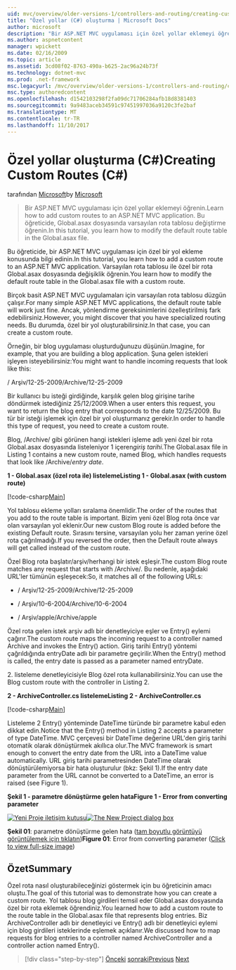```yaml
---
uid: mvc/overview/older-versions-1/controllers-and-routing/creating-custom-routes-cs
title: "Özel yollar (C#) oluşturma | Microsoft Docs"
author: microsoft
description: "Bir ASP.NET MVC uygulaması için özel yollar eklemeyi öğrenin. Bu öğreticide, Global.asax dosyasında varsayılan rota tablosu değiştirme öğrenin."
ms.author: aspnetcontent
manager: wpickett
ms.date: 02/16/2009
ms.topic: article
ms.assetid: 3cd08f02-8763-490a-b625-2ac96a24b73f
ms.technology: dotnet-mvc
ms.prod: .net-framework
msc.legacyurl: /mvc/overview/older-versions-1/controllers-and-routing/creating-custom-routes-cs
msc.type: authoredcontent
ms.openlocfilehash: d1542103298f2fa09dc71706284afb18d8381403
ms.sourcegitcommit: 9a9483aceb34591c97451997036a9120c3fe2baf
ms.translationtype: MT
ms.contentlocale: tr-TR
ms.lasthandoff: 11/10/2017
---
```

<a name="creating-custom-routes-c"></a><span data-ttu-id="37111-104">Özel yollar oluşturma (C#)</span><span class="sxs-lookup"><span data-stu-id="37111-104">Creating Custom Routes (C#)</span></span>
====================
<span data-ttu-id="37111-105">tarafından [Microsoft](https://github.com/microsoft)</span><span class="sxs-lookup"><span data-stu-id="37111-105">by [Microsoft](https://github.com/microsoft)</span></span>

> <span data-ttu-id="37111-106">Bir ASP.NET MVC uygulaması için özel yollar eklemeyi öğrenin.</span><span class="sxs-lookup"><span data-stu-id="37111-106">Learn how to add custom routes to an ASP.NET MVC application.</span></span> <span data-ttu-id="37111-107">Bu öğreticide, Global.asax dosyasında varsayılan rota tablosu değiştirme öğrenin.</span><span class="sxs-lookup"><span data-stu-id="37111-107">In this tutorial, you learn how to modify the default route table in the Global.asax file.</span></span>


<span data-ttu-id="37111-108">Bu öğreticide, bir ASP.NET MVC uygulaması için özel bir yol ekleme konusunda bilgi edinin.</span><span class="sxs-lookup"><span data-stu-id="37111-108">In this tutorial, you learn how to add a custom route to an ASP.NET MVC application.</span></span> <span data-ttu-id="37111-109">Varsayılan rota tablosu ile özel bir rota Global.asax dosyasında değişiklik öğrenin.</span><span class="sxs-lookup"><span data-stu-id="37111-109">You learn how to modify the default route table in the Global.asax file with a custom route.</span></span>

<span data-ttu-id="37111-110">Birçok basit ASP.NET MVC uygulamaları için varsayılan rota tablosu düzgün çalışır.</span><span class="sxs-lookup"><span data-stu-id="37111-110">For many simple ASP.NET MVC applications, the default route table will work just fine.</span></span> <span data-ttu-id="37111-111">Ancak, yönlendirme gereksinimlerini özelleştirilmiş fark edebilirsiniz.</span><span class="sxs-lookup"><span data-stu-id="37111-111">However, you might discover that you have specialized routing needs.</span></span> <span data-ttu-id="37111-112">Bu durumda, özel bir yol oluşturabilirsiniz.</span><span class="sxs-lookup"><span data-stu-id="37111-112">In that case, you can create a custom route.</span></span>

<span data-ttu-id="37111-113">Örneğin, bir blog uygulaması oluşturduğunuzu düşünün.</span><span class="sxs-lookup"><span data-stu-id="37111-113">Imagine, for example, that you are building a blog application.</span></span> <span data-ttu-id="37111-114">Şuna gelen istekleri işleyen isteyebilirsiniz:</span><span class="sxs-lookup"><span data-stu-id="37111-114">You might want to handle incoming requests that look like this:</span></span>

<span data-ttu-id="37111-115">/ Arşiv/12-25-2009</span><span class="sxs-lookup"><span data-stu-id="37111-115">/Archive/12-25-2009</span></span>

<span data-ttu-id="37111-116">Bir kullanıcı bu isteği girdiğinde, karşılık gelen blog girişine tarihe döndürmek istediğiniz 25/12/2009.</span><span class="sxs-lookup"><span data-stu-id="37111-116">When a user enters this request, you want to return the blog entry that corresponds to the date 12/25/2009.</span></span> <span data-ttu-id="37111-117">Bu tür bir isteği işlemek için özel bir yol oluşturmanız gerekir.</span><span class="sxs-lookup"><span data-stu-id="37111-117">In order to handle this type of request, you need to create a custom route.</span></span>

<span data-ttu-id="37111-118">Blog, /Archive/ gibi görünen hangi istekleri işleme adlı yeni özel bir rota Global.asax dosyasında listeleniyor 1 içeren*giriş tarihi*.</span><span class="sxs-lookup"><span data-stu-id="37111-118">The Global.asax file in Listing 1 contains a new custom route, named Blog, which handles requests that look like /Archive/*entry date*.</span></span>

<span data-ttu-id="37111-119">**1 - Global.asax (özel rota ile) listeleme**</span><span class="sxs-lookup"><span data-stu-id="37111-119">**Listing 1 - Global.asax (with custom route)**</span></span>

[!code-csharp[Main](creating-custom-routes-cs/samples/sample1.cs)]

<span data-ttu-id="37111-120">Yol tablosu ekleme yolları sıralama önemlidir.</span><span class="sxs-lookup"><span data-stu-id="37111-120">The order of the routes that you add to the route table is important.</span></span> <span data-ttu-id="37111-121">Bizim yeni özel Blog rota önce var olan varsayılan yol eklenir.</span><span class="sxs-lookup"><span data-stu-id="37111-121">Our new custom Blog route is added before the existing Default route.</span></span> <span data-ttu-id="37111-122">Sırasını tersine, varsayılan yolu her zaman yerine özel rota çağrılmadığı.</span><span class="sxs-lookup"><span data-stu-id="37111-122">If you reversed the order, then the Default route always will get called instead of the custom route.</span></span>

<span data-ttu-id="37111-123">Özel Blog rota başlatır/arşiv/herhangi bir istek eşleşir.</span><span class="sxs-lookup"><span data-stu-id="37111-123">The custom Blog route matches any request that starts with /Archive/.</span></span> <span data-ttu-id="37111-124">Bu nedenle, aşağıdaki URL'ler tümünün eşleşecek:</span><span class="sxs-lookup"><span data-stu-id="37111-124">So, it matches all of the following URLs:</span></span>

- <span data-ttu-id="37111-125">/ Arşiv/12-25-2009</span><span class="sxs-lookup"><span data-stu-id="37111-125">/Archive/12-25-2009</span></span>

- <span data-ttu-id="37111-126">/ Arşiv/10-6-2004</span><span class="sxs-lookup"><span data-stu-id="37111-126">/Archive/10-6-2004</span></span>

- <span data-ttu-id="37111-127">/ Arşiv/apple</span><span class="sxs-lookup"><span data-stu-id="37111-127">/Archive/apple</span></span>

<span data-ttu-id="37111-128">Özel rota gelen istek arşiv adlı bir denetleyiciye eşler ve Entry() eylemi çağırır.</span><span class="sxs-lookup"><span data-stu-id="37111-128">The custom route maps the incoming request to a controller named Archive and invokes the Entry() action.</span></span> <span data-ttu-id="37111-129">Giriş tarihi Entry() yöntemi çağrıldığında entryDate adlı bir parametre geçirilir.</span><span class="sxs-lookup"><span data-stu-id="37111-129">When the Entry() method is called, the entry date is passed as a parameter named entryDate.</span></span>

<span data-ttu-id="37111-130">2. listeleme denetleyicisiyle Blog özel rota kullanabilirsiniz.</span><span class="sxs-lookup"><span data-stu-id="37111-130">You can use the Blog custom route with the controller in Listing 2.</span></span>

<span data-ttu-id="37111-131">**2 - ArchiveController.cs listeleme**</span><span class="sxs-lookup"><span data-stu-id="37111-131">**Listing 2 - ArchiveController.cs**</span></span>

[!code-csharp[Main](creating-custom-routes-cs/samples/sample2.cs)]

<span data-ttu-id="37111-132">Listeleme 2 Entry() yönteminde DateTime türünde bir parametre kabul eden dikkat edin.</span><span class="sxs-lookup"><span data-stu-id="37111-132">Notice that the Entry() method in Listing 2 accepts a parameter of type DateTime.</span></span> <span data-ttu-id="37111-133">MVC çerçevesi bir DateTime değerine URL'den giriş tarihi otomatik olarak dönüştürmek akıllıca olur.</span><span class="sxs-lookup"><span data-stu-id="37111-133">The MVC framework is smart enough to convert the entry date from the URL into a DateTime value automatically.</span></span> <span data-ttu-id="37111-134">URL giriş tarihi parametresinden DateTime olarak dönüştürülemiyorsa bir hata oluşturulur (bkz: Şekil 1).</span><span class="sxs-lookup"><span data-stu-id="37111-134">If the entry date parameter from the URL cannot be converted to a DateTime, an error is raised (see Figure 1).</span></span>

<span data-ttu-id="37111-135">**Şekil 1 - parametre dönüştürme gelen hata**</span><span class="sxs-lookup"><span data-stu-id="37111-135">**Figure 1 - Error from converting parameter**</span></span>


<span data-ttu-id="37111-136">[![Yeni Proje iletişim kutusu](creating-custom-routes-cs/_static/image1.jpg)](creating-custom-routes-cs/_static/image1.png)</span><span class="sxs-lookup"><span data-stu-id="37111-136">[![The New Project dialog box](creating-custom-routes-cs/_static/image1.jpg)](creating-custom-routes-cs/_static/image1.png)</span></span>

<span data-ttu-id="37111-137">**Şekil 01**: parametre dönüştürme gelen hata ([tam boyutlu görüntüyü görüntülemek için tıklatın](creating-custom-routes-cs/_static/image2.png))</span><span class="sxs-lookup"><span data-stu-id="37111-137">**Figure 01**: Error from converting parameter ([Click to view full-size image](creating-custom-routes-cs/_static/image2.png))</span></span>


## <a name="summary"></a><span data-ttu-id="37111-138">Özet</span><span class="sxs-lookup"><span data-stu-id="37111-138">Summary</span></span>

<span data-ttu-id="37111-139">Özel rota nasıl oluşturabileceğinizi göstermek için bu öğreticinin amacı oluştu.</span><span class="sxs-lookup"><span data-stu-id="37111-139">The goal of this tutorial was to demonstrate how you can create a custom route.</span></span> <span data-ttu-id="37111-140">Yol tablosu blog girdileri temsil eder Global.asax dosyasında özel bir rota eklemek öğrendiniz.</span><span class="sxs-lookup"><span data-stu-id="37111-140">You learned how to add a custom route to the route table in the Global.asax file that represents blog entries.</span></span> <span data-ttu-id="37111-141">Biz ArchiveController adlı bir denetleyici ve Entry() adlı bir denetleyici eylemi için blog girdileri isteklerinde eşlemek açıklanır.</span><span class="sxs-lookup"><span data-stu-id="37111-141">We discussed how to map requests for blog entries to a controller named ArchiveController and a controller action named Entry().</span></span>

>[!div class="step-by-step"]
<span data-ttu-id="37111-142">[Önceki](aspnet-mvc-controllers-overview-cs.md)
[sonraki](creating-a-route-constraint-cs.md)</span><span class="sxs-lookup"><span data-stu-id="37111-142">[Previous](aspnet-mvc-controllers-overview-cs.md)
[Next](creating-a-route-constraint-cs.md)</span></span>
